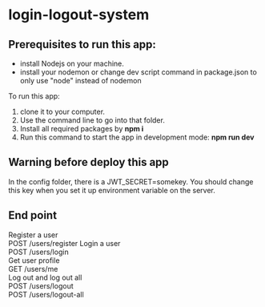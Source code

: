 # login-logout-system
## Prerequisites to run this app:
* install Nodejs on your machine.
* install your nodemon or change dev script command in package.json to only use "node" instead of nodemon


To run this app: 
1. clone it to your computer. 
1. Use the command line to go into that folder. 
1. Install all required packages by **npm i** 
1. Run this command to start the app in development mode: **npm run dev**
## Warning before deploy this app
In the config folder, there is a JWT_SECRET=somekey. You should change this key when you set it up environment variable on the server.


## End point
Register a user\
POST /users/register
Login a user\
POST /users/login\
Get user profile\
GET /users/me\
Log out and log out all\
POST /users/logout\
POST /users/logout-all

